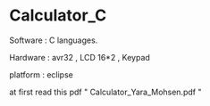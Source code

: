 # Calculator_C

 Software : 
   C languages.

 Hardware : 
   avr32 , LCD 16*2 , Keypad

 platform : 
   eclipse

at first read this pdf " Calculator_Yara_Mohsen.pdf "
